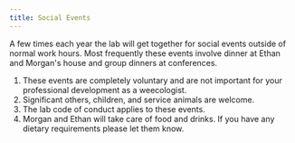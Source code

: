```yaml
---
title: Social Events
---
```


A few times each year the lab will get together for social events outside of normal work hours. Most frequently these events involve dinner at Ethan and Morgan's house and group dinners at conferences.

1. These events are completely voluntary and are not important for your professional development as a weecologist.
2. Significant others, children, and service animals are welcome.
3. The lab code of conduct applies to these events.
4. Morgan and Ethan will take care of food and drinks. If you have any dietary requirements please let them know.